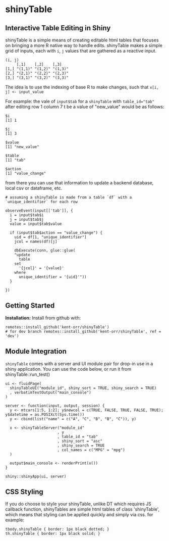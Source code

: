 # shinyTable
## Interactive Table Editing in Shiny

shinyTable is a simple means of creating editable html tables that focuses on 
bringing a more R native way to handle edits. shinyTable makes a simple grid of inputs, 
each with `i`, `j` values that are gathered as a reactive input. 

```
(i, j)
     [,1]    [,2]    [,3]   
[1,] "(1,1)" "(1,2)" "(1,3)"
[2,] "(2,1)" "(2,2)" "(2,3)"
[3,] "(3,1)" "(3,2)" "(3,3)"
```

The idea is to use the indexing of base R to make changes, such that `x[i, j] <- input_value`

For example: the vale of `input$tab` for a `shinyTable` with `table_id="tab"` after editing row 1 column 7 t be a value of "new_value" would be as follows:

```{r}
$i
[1] 1

$j
[1] 3

$value
[1] "new_value"

$table
[1] "tab"

$action
[1] "value_change"
```

from there you can use that information to update a backend database, local csv or dataframe, etc.

```
# assuming a shinyTable is made from a table `df` with a `unique_identifier` for each row

observeEvent(input[['tab']], {
  i = input$tab$i
  j = input$tab$j
  value = input$tab$value
  
  if (input$tab$action == "value_change") {
    uid = df[1, "unique_identifier"]
    jcol = names(df)[j]
    
    dbExecute(conn, glue::glue(
    "update 
      table 
    set 
      '{jcol}' = '{value}' 
    where 
      unique_identifier = '{uid}'"))
  }
  
})

```


## Getting Started

**Installation:** Install from github with:
```{r}
remotes::install_github('kent-orr/shinyTable')
# for dev branch remotes::install_github('kent-orr/shinyTable', ref = 'dev')
```

## Module Integration

`shinyTable` comes with a server and UI module pair for drop-in use in a shiny application. You can use the code below, or run it from shinyTable::run_test()

```{r}
ui <- fluidPage(
  shinyTableUI("module_id", shiny_sort = TRUE, shiny_search = TRUE)
  , verbatimTextOutput("main_console")
)

server <- function(input, output, session) {
  y <- mtcars[1:5, 1:2]; y$newcol = c(TRUE, FALSE, TRUE, FALSE, TRUE); y$datetime = as.POSIXct(Sys.time())
  y <- cbind(list("name" = c("A", "C", "B", "B", "C")), y)
  
  x <- shinyTableServer("module_id"
                       , y
                       , table_id = "tab"
                       , shiny_sort = "asc"
                       , shiny_search = TRUE
                       , col_names = c("MPG" = "mpg")
  )
  
  output$main_console <- renderPrint(x())
}

shiny::shinyApp(ui, server)
```


## CSS Styling

If you do choose to style your shinyTable, unlike DT which requires JS callback function, shinyTables are simple html tables of class 'shinyTable', which means that styling can be applied quickly and simply via css. for example:

```{css}
tbody.shinyTable { border: 1px black dotted; }
th.shinyTable { border: 1px black solid; }
```

